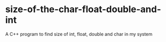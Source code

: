# size-of-the-char-float-double-and-int
A C++ program to find size of int, float, double and char in my system
